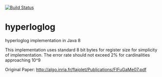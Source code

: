 [![Build Status](https://travis-ci.org/joychugh/hyperloglog.svg?branch=master)](https://travis-ci.org/joychugh/hyperloglog)

# hyperloglog
hyperloglog implementation in Java 8

This implementation uses standard 8 bit bytes for register size for simplicity of implementation. The error rate should not exceed 2% for cardinalities approaching 10^9

Original Paper: http://algo.inria.fr/flajolet/Publications/FlFuGaMe07.pdf
